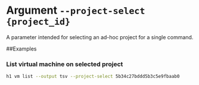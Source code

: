 # Argument ```--project-select {project_id}```

A parameter intended for selecting an ad-hoc project for a single command.

##Examples

### List virtual machine on selected project

```bash
h1 vm list --output tsv --project-select 5b34c27bddd5b3c5e9fbaab0
```
